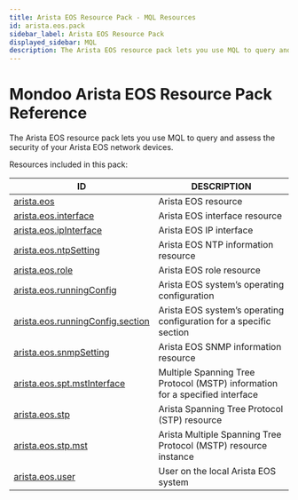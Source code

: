 ```yaml
---
title: Arista EOS Resource Pack - MQL Resources
id: arista.eos.pack
sidebar_label: Arista EOS Resource Pack
displayed_sidebar: MQL
description: The Arista EOS resource pack lets you use MQL to query and assess the security of your Arista EOS network devices.
---
```


# Mondoo Arista EOS Resource Pack Reference

The Arista EOS resource pack lets you use MQL to query and assess the security of your Arista EOS network devices.

Resources included in this pack:

| ID                                                                      | DESCRIPTION                                                                  |
| ----------------------------------------------------------------------- | ---------------------------------------------------------------------------- |
| [arista.eos](arista.eos.md)                                             | Arista EOS resource                                                          |
| [arista.eos.interface](arista.eos.interface.md)                         | Arista EOS interface resource                                                |
| [arista.eos.ipInterface](arista.eos.ipinterface.md)                     | Arista EOS IP interface                                                      |
| [arista.eos.ntpSetting](arista.eos.ntpsetting.md)                       | Arista EOS NTP information resource                                          |
| [arista.eos.role](arista.eos.role.md)                                   | Arista EOS role resource                                                     |
| [arista.eos.runningConfig](arista.eos.runningconfig.md)                 | Arista EOS system’s operating configuration                                  |
| [arista.eos.runningConfig.section](arista.eos.runningconfig.section.md) | Arista EOS system’s operating configuration for a specific section           |
| [arista.eos.snmpSetting](arista.eos.snmpsetting.md)                     | Arista EOS SNMP information resource                                         |
| [arista.eos.spt.mstInterface](arista.eos.spt.mstinterface.md)           | Multiple Spanning Tree Protocol (MSTP) information for a specified interface |
| [arista.eos.stp](arista.eos.stp.md)                                     | Arista Spanning Tree Protocol (STP) resource                                 |
| [arista.eos.stp.mst](arista.eos.stp.mst.md)                             | Arista Multiple Spanning Tree Protocol (MSTP) resource instance              |
| [arista.eos.user](arista.eos.user.md)                                   | User on the local Arista EOS system                                          |
